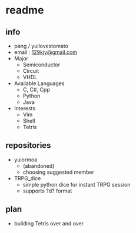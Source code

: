 # readme

## info
- pang / yuilovestomato
- email : 129kjy@gmail.com
- Major
  - Semiconductor
  - Circuit
  - VHDL
- Available Languages
  - C, C#, Cpp
  - Python
  - Java
- Interests
  - Vim
  - Shell
  - Tetris

## repositories

- yuiormoa
  - (abandoned)
  - choosing suggested member
- TRPG_dice
  - simple python dice for instant TRPG session
  - supports ?d? format

## plan
 - building Tetris over and over
